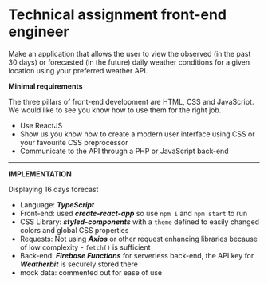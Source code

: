 # Technical assignment front-end engineer

Make an application that allows the user to view the observed (in the past 30 days) or forecasted (in the future) daily weather conditions for a given location using your preferred weather API.

**Minimal requirements**

The three pillars of front-end development are HTML, CSS and JavaScript. We would like to see you know how to use them for the right job.

- Use ReactJS
- Show us you know how to create a modern user interface using CSS or your favourite CSS preprocessor
- Communicate to the API through a PHP or JavaScript back-end

---

**IMPLEMENTATION**

Displaying 16 days forecast

- Language: **_TypeScript_**
- Front-end: used **_create-react-app_** so use `npm i` and `npm start` to run
- CSS Library: **_styled-components_** with a `theme` defined to easily changed colors and global CSS properties
- Requests: Not using **_Axios_** or other request enhancing libraries because of low complexity - `fetch()` is sufficient
- Back-end: **_Firebase Functions_** for serverless back-end, the API key for **_Weatherbit_** is securely stored there
- mock data: commented out for ease of use
